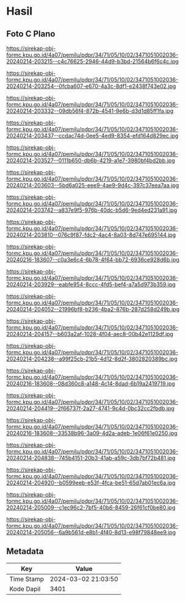 # Hasil

## Foto C Plano

https://sirekap-obj-formc.kpu.go.id/4a07/pemilu/pdpr/34/71/05/10/02/3471051002036-20240214-203215--c4c76625-2946-44d9-b3bd-21564b6f6c4c.jpg

https://sirekap-obj-formc.kpu.go.id/4a07/pemilu/pdpr/34/71/05/10/02/3471051002036-20240214-203254--0fcba607-e670-4a3c-8df1-e2438f743e02.jpg

https://sirekap-obj-formc.kpu.go.id/4a07/pemilu/pdpr/34/71/05/10/02/3471051002036-20240214-203332--09db56f4-872b-4541-9e6b-d3d1d85ff1fa.jpg

https://sirekap-obj-formc.kpu.go.id/4a07/pemilu/pdpr/34/71/05/10/02/3471051002036-20240214-203437--ccdac74d-0ee5-4ed9-8354-efd164d829ec.jpg

https://sirekap-obj-formc.kpu.go.id/4a07/pemilu/pdpr/34/71/05/10/02/3471051002036-20240214-203527--0111b650-db6b-4219-a1e7-3980bf4bd2bb.jpg

https://sirekap-obj-formc.kpu.go.id/4a07/pemilu/pdpr/34/71/05/10/02/3471051002036-20240214-203603--5bd6a025-eee9-4ae9-9d4c-397c37eea7aa.jpg

https://sirekap-obj-formc.kpu.go.id/4a07/pemilu/pdpr/34/71/05/10/02/3471051002036-20240214-203742--a837e9f5-976b-40dc-b5d6-9ed4ed231a91.jpg

https://sirekap-obj-formc.kpu.go.id/4a07/pemilu/pdpr/34/71/05/10/02/3471051002036-20240214-203810--076c9f87-fdc2-4ac4-8a03-8d747e695144.jpg

https://sirekap-obj-formc.kpu.go.id/4a07/pemilu/pdpr/34/71/05/10/02/3471051002036-20240216-183607--c0a3e6c4-6b78-4f64-bb72-6936ce928d6b.jpg

https://sirekap-obj-formc.kpu.go.id/4a07/pemilu/pdpr/34/71/05/10/02/3471051002036-20240214-203929--eabfe954-8ccc-4fd5-bef4-a7a5d973b359.jpg

https://sirekap-obj-formc.kpu.go.id/4a07/pemilu/pdpr/34/71/05/10/02/3471051002036-20240214-204052--21996bf8-b236-4ba2-876b-287d258d249b.jpg

https://sirekap-obj-formc.kpu.go.id/4a07/pemilu/pdpr/34/71/05/10/02/3471051002036-20240214-204157--b603a2af-1028-4f04-aec8-00b42e1129df.jpg

https://sirekap-obj-formc.kpu.go.id/4a07/pemilu/pdpr/34/71/05/10/02/3471051002036-20240214-204238--a99f25cb-21b5-4d12-8d2f-3802820389bc.jpg

https://sirekap-obj-formc.kpu.go.id/4a07/pemilu/pdpr/34/71/05/10/02/3471051002036-20240216-183608--08d360c8-a148-4c14-8dad-6b19a2419719.jpg

https://sirekap-obj-formc.kpu.go.id/4a07/pemilu/pdpr/34/71/05/10/02/3471051002036-20240214-204419--2f66737f-2a27-4741-9c4d-0bc32cc2fbdb.jpg

https://sirekap-obj-formc.kpu.go.id/4a07/pemilu/pdpr/34/71/05/10/02/3471051002036-20240216-183608--33538b96-3a09-4d2a-adeb-1e06f61e0250.jpg

https://sirekap-obj-formc.kpu.go.id/4a07/pemilu/pdpr/34/71/05/10/02/3471051002036-20240214-204838--745b4151-20b3-41ab-a59c-3db7bf72b481.jpg

https://sirekap-obj-formc.kpu.go.id/4a07/pemilu/pdpr/34/71/05/10/02/3471051002036-20240214-204920--b0599eeb-e53f-4fca-be51-65d7ab01ec6a.jpg

https://sirekap-obj-formc.kpu.go.id/4a07/pemilu/pdpr/34/71/05/10/02/3471051002036-20240214-205009--c1ec96c2-7bf5-40b6-8459-26f61cf0be80.jpg

https://sirekap-obj-formc.kpu.go.id/4a07/pemilu/pdpr/34/71/05/10/02/3471051002036-20240214-205056--6a9b561d-e8b1-4f40-8d13-e98f79848ee9.jpg


## Metadata

| Key        | Value               |
| ---------- | ------------------- |
| Time Stamp | 2024-03-02 21:03:50 |
| Kode Dapil | 3401                |



